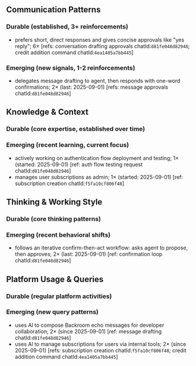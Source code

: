 ## Communication Patterns
### Durable (established, 3+ reinforcements)
- prefers short, direct responses and gives concise approvals like "yes reply"; 6× [refs: conversation drafting approvals chatId:`d81fe048d82946`; credit addition command chatId:`4ea1405a7bb445`]

### Emerging (new signals, 1-2 reinforcements)
- delegates message drafting to agent, then responds with one-word confirmations; 2× (last: 2025-09-01) [refs: message approvals chatId:`d81fe048d82946`]

## Knowledge & Context
### Durable (core expertise, established over time)

### Emerging (recent learning, current focus)
- actively working on authentication flow deployment and testing; 1× (started: 2025-09-01) [ref: auth flow testing request chatId:`d81fe048d82946`]
- manages user subscriptions as admin; 1× (started: 2025-09-01) [ref: subscription creation chatId:`f5fa10cf806f48`]

## Thinking & Working Style
### Durable (core thinking patterns)

### Emerging (recent behavioral shifts)
- follows an iterative confirm-then-act workflow: asks agent to propose, then approves; 2× (last: 2025-09-01) [ref: confirmation loop chatId:`d81fe048d82946`]

## Platform Usage & Queries
### Durable (regular platform activities)

### Emerging (new query patterns)
- uses AI to compose Backroom echo messages for developer collaboration; 2× (since 2025-09-01) [ref: message drafting chatId:`d81fe048d82946`]
- uses AI to manage subscriptions for users via internal tools; 2× (since 2025-09-01) [refs: subscription creation chatId:`f5fa10cf806f48`; credit addition command chatId:`4ea1405a7bb445`]